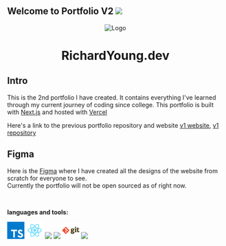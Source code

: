 ## Welcome to Portfolio V2 <img src="https://media.giphy.com/media/hvRJCLFzcasrR4ia7z/giphy.gif" width="25px">
 <div align="center">
  <img alt="Logo" src="https://user-images.githubusercontent.com/60045899/200189378-f287ec15-0bd4-4a43-9adb-ba85c7edb9dc.svg" width="100" />
</div>
<h1 align="center">
  RichardYoung.dev
</h1>

## Intro

<p align="left">
  This is the 2nd portfolio I have created. It contains everything I've learned through my current journey of coding since college. This portfolio is built with <a href="https://nextjs.org/" target="_blank">Next.js</a> and hosted with <a href="https://vercel.com/" target="_blank">Vercel</a>
</p>

<p align="left">
  Here's a link to the previous portfolio repository and website
  <a href="https://richardyoung.netlify.app/" target="_blank">v1 website</a>,
  <a href="https://github.com/TrickkyRicky/Portfolio" target="_blank">v1 repository</a>
</p>

## Figma
Here is the [Figma](https://www.figma.com/file/XBBjW8wHCNKVu5sobvICea/Portfolio-Design?node-id=2%3A13) where I have created all the designs of the website from scratch for everyone to see.
<br/>
Currently the portfolio will not be open sourced as of right now.

<br/>

**languages and tools:**

<div style="display:block;">
<code><img height="40" src="https://raw.githubusercontent.com/github/explore/80688e429a7d4ef2fca1e82350fe8e3517d3494d/topics/typescript/typescript.png"></code>
<code><img height="40" src="https://raw.githubusercontent.com/github/explore/80688e429a7d4ef2fca1e82350fe8e3517d3494d/topics/react-native/react-native.png"></code>
<code><img height="40" src="https://user-images.githubusercontent.com/60045899/200190398-5cacadf7-510f-4f6f-a531-e6336701d6e8.png"></code>
<code><img height="40" src="https://user-images.githubusercontent.com/60045899/200190443-5d6eeb6d-9602-4f16-8da5-426dd0b1b9f6.png"></code>
<code><img height="40" src="https://raw.githubusercontent.com/github/explore/80688e429a7d4ef2fca1e82350fe8e3517d3494d/topics/git/git.png"></code>
<code><img height="40" src="https://user-images.githubusercontent.com/60045899/200190605-622e92b6-518a-48c5-aabe-2a0437d55603.png"></code>
</div>
